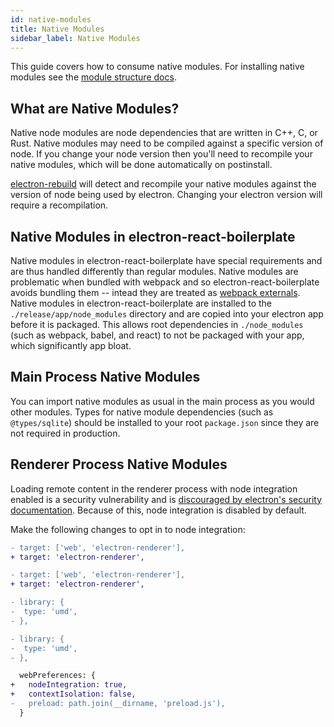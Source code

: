 ```yaml
---
id: native-modules
title: Native Modules
sidebar_label: Native Modules
---
```


This guide covers how to consume native modules. For installing native modules see the [module structure docs](https://electron-react-boilerplate.js.org/docs/adding-dependencies/#module-structure).

## What are Native Modules?

Native node modules are node dependencies that are written in C++, C, or Rust. Native modules may need to be compiled against a specific version of node. If you change your node version then you'll need to recompile your native modules, which will be done automatically on postinstall.

[electron-rebuild](https://github.com/electron/electron-rebuild) will detect and recompile your native modules against the version of node being used by electron. Changing your electron version will require a recompilation.

## Native Modules in electron-react-boilerplate

Native modules in electron-react-boilerplate have special requirements and are thus handled differently than regular modules. Native modules are problematic when bundled with webpack and so electron-react-boilerplate avoids bundling them -- intead they are treated as [webpack externals](https://webpack.js.org/configuration/externals/). Native modules in electron-react-boilerplate are installed to the `./release/app/node_modules` directory and are copied into your electron app before it is packaged. This allows root dependencies in `./node_modules` (such as webpack, babel, and react) to not be packaged with your app, which significantly app bloat.

## Main Process Native Modules

You can import native modules as usual in the main process as you would other modules. Types for native module dependencies (such as `@types/sqlite`) should be installed to your root `package.json` since they are not required in production.

## Renderer Process Native Modules

Loading remote content in the renderer process with node integration enabled is a security vulnerability and is [discouraged by electron's security documentation](https://www.electronjs.org/docs/tutorial/security#2-do-not-enable-nodejs-integration-for-remote-content). Because of this, node integration is disabled by default.

Make the following changes to opt in to node integration:

```diff title="webpack.config.renderer.prod.babel.js"
- target: ['web', 'electron-renderer'],
+ target: 'electron-renderer',
```

```diff title="webpack.config.renderer.dev.babel.js"
- target: ['web', 'electron-renderer'],
+ target: 'electron-renderer',
```

```diff title="webpack.config.renderer.prod.babel.js"
- library: {
-  type: 'umd',
- },
```

```diff title="webpack.config.renderer.dev.babel.js"
- library: {
-  type: 'umd',
- },
```

```diff title="main.ts"
  webPreferences: {
+   nodeIntegration: true,
+   contextIsolation: false,
-   preload: path.join(__dirname, 'preload.js'),
  }
```
